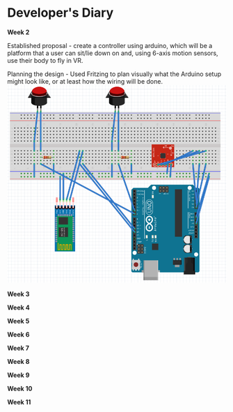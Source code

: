 # Developer's Diary

**Week 2**

Established proposal - create a controller using arduino, which will be a platform
that a user can sit/lie down on and, using 6-axis motion sensors, use their body
to fly in VR.

Planning the design - Used Fritzing to plan visually what the Arduino setup might look like, or
at least how the wiring will be done.
![Arduino Design](https://github.com/JoseOcasio1994/P3/blob/master/Resources/Design.png?raw=true) 

**Week 3**

**Week 4**

**Week 5**

**Week 6**

**Week 7**

**Week 8**

**Week 9**

**Week 10**

**Week 11**

